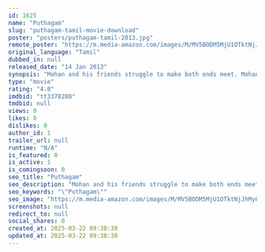 ```yaml
---
id: 1625
name: "Puthagam"
slug: "puthagam-tamil-movie-download"
poster: "posters/puthagam-tamil-2013.jpg"
remote_poster: "https://m.media-amazon.com/images/M/MV5BODM5MjU1OTktNjJhMy00YTcyLTkwZTMtZTA2ZGRiNzA4MGVlXkEyXkFqcGdeQXVyMTEzNzg0Mjkx._V1_SX300.jpg"
original_language: "Tamil"
dubbed_in: null
released_date: "14 Jan 2013"
synopsis: "Mohan and his friends struggle to make both ends meet. Mohan gets a lead to a huge amount of stashed up money. But their dream to live a rich life is short lived after the owner comes to claim it."
type: "movie"
rating: "4.8"
imdbid: "tt3378280"
tmdbid: null
views: 0
likes: 0
dislikes: 0
author_id: 1
trailer_url: null
runtime: "N/A"
is_featured: 0
is_active: 1
is_comingsoon: 0
seo_title: "Puthagam"
seo_description: "Mohan and his friends struggle to make both ends meet. Mohan gets a lead to a huge amount of stashed up money. But their dream to live a rich life is short lived after the owner comes to claim it."
seo_keywords: "\"Puthagam\""
seo_image: "https://m.media-amazon.com/images/M/MV5BODM5MjU1OTktNjJhMy00YTcyLTkwZTMtZTA2ZGRiNzA4MGVlXkEyXkFqcGdeQXVyMTEzNzg0Mjkx._V1_SX300.jpg"
screenshots: null
redirect_to: null
social_shares: 0
created_at: 2025-03-22 09:38:38
updated_at: 2025-03-22 09:38:38
---
```


